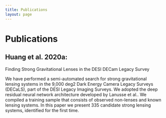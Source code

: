 ```yaml
---
title: Publications
layout: page
---
```


# Publications

## Huang et al. 2020a:

Finding Strong Gravitational Lenses in the DESI DECam Legacy Survey

We have performed a semi-automated search for strong gravitational lensing systems in the 9,000 deg2 Dark Energy Camera Legacy Surveys (DECaLS), part of the DESI Legacy Imaging Surveys. We adopted the deep residual neural network architecture developed by Lanusse et al.. We compiled a training sample that consists of observed non-lenses and known lensing systems. In this paper we present 335 candidate strong lensing systems, identified for the first time.

